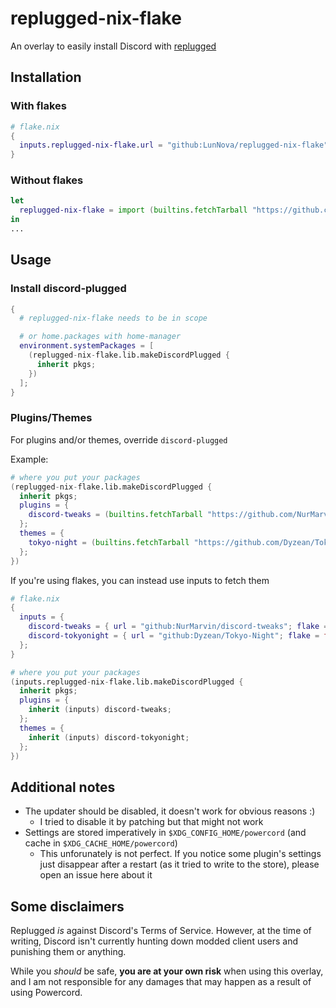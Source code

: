 # replugged-nix-flake
An overlay to easily install Discord with [replugged](https://replugged.dev)

## Installation
### With flakes
```nix
# flake.nix
{
  inputs.replugged-nix-flake.url = "github:LunNova/replugged-nix-flake";
}
```

### Without flakes
```nix
let
  replugged-nix-flake = import (builtins.fetchTarball "https://github.com/LunNova/replugged-nix-flak/archive/main.tar.gz");
in
...
```

## Usage
### Install discord-plugged
```nix
{
  # replugged-nix-flake needs to be in scope

  # or home.packages with home-manager
  environment.systemPackages = [
    (replugged-nix-flake.lib.makeDiscordPlugged {
      inherit pkgs;
    })
  ];
}
```

### Plugins/Themes
For plugins and/or themes, override `discord-plugged`

Example:
```nix
# where you put your packages
(replugged-nix-flake.lib.makeDiscordPlugged {
  inherit pkgs;
  plugins = {
    discord-tweaks = (builtins.fetchTarball "https://github.com/NurMarvin/discord-tweaks/archive/master.tar.gz");
  };
  themes = {
    tokyo-night = (builtins.fetchTarball "https://github.com/Dyzean/Tokyo-Night/archive/master.tar.gz");
  };
})
```

If you're using flakes, you can instead use inputs to fetch them
```nix
# flake.nix
{
  inputs = {
    discord-tweaks = { url = "github:NurMarvin/discord-tweaks"; flake = false; };
    discord-tokyonight = { url = "github:Dyzean/Tokyo-Night"; flake = false; };
  };
}
```
```nix
# where you put your packages
(inputs.replugged-nix-flake.lib.makeDiscordPlugged {
  inherit pkgs;
  plugins = {
    inherit (inputs) discord-tweaks;
  };
  themes = {
    inherit (inputs) discord-tokyonight;
  };
})
```

## Additional notes
- The updater should be disabled, it doesn't work for obvious reasons :)
  - I tried to disable it by patching but that might not work
- Settings are stored imperatively in `$XDG_CONFIG_HOME/powercord`
  (and cache in `$XDG_CACHE_HOME/powercord`)
  - This unforunately is not perfect. If you notice some plugin's settings just disappear
    after a restart (as it tried to write to the store), please open an issue here about it

## Some disclaimers
Replugged *is* against Discord's Terms of Service. However, at the time of writing, Discord isn't
currently hunting down modded client users and punishing them or anything.

While you *should* be safe, **you are at your own risk** when using this overlay, and I am not
responsible for any damages that may happen as a result of using Powercord.
